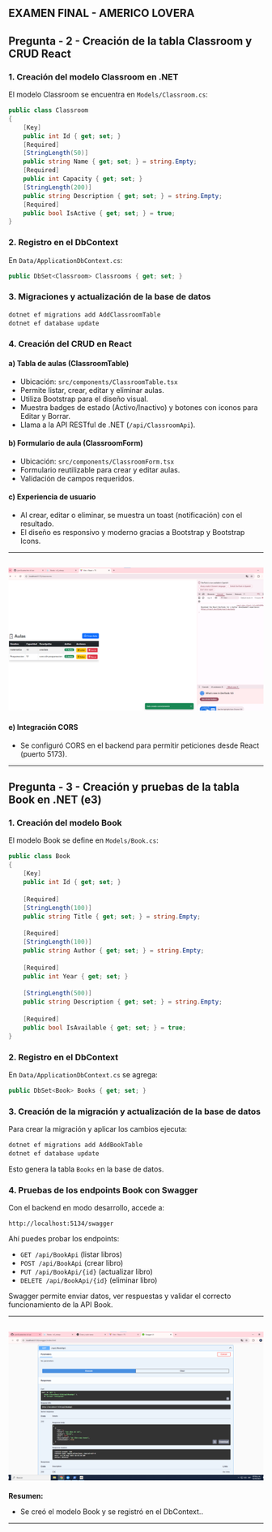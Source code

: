 ## EXAMEN FINAL - AMERICO LOVERA

## Pregunta - 2 - Creación de la tabla Classroom y CRUD React

### 1. Creación del modelo Classroom en .NET
El modelo Classroom se encuentra en `Models/Classroom.cs`:

```csharp
public class Classroom
{
    [Key]
    public int Id { get; set; }
    [Required]
    [StringLength(50)]
    public string Name { get; set; } = string.Empty;
    [Required]
    public int Capacity { get; set; }
    [StringLength(200)]
    public string Description { get; set; } = string.Empty;
    [Required]
    public bool IsActive { get; set; } = true;
}
```

### 2. Registro en el DbContext
En `Data/ApplicationDbContext.cs`:
```csharp
public DbSet<Classroom> Classrooms { get; set; }
```

### 3. Migraciones y actualización de la base de datos
```bash
dotnet ef migrations add AddClassroomTable
dotnet ef database update
```

### 4. Creación del CRUD en React

#### a) Tabla de aulas (ClassroomTable)
- Ubicación: `src/components/ClassroomTable.tsx`
- Permite listar, crear, editar y eliminar aulas.
- Utiliza Bootstrap para el diseño visual.
- Muestra badges de estado (Activo/Inactivo) y botones con iconos para Editar y Borrar.
- Llama a la API RESTful de .NET (`/api/ClassroomApi`).

#### b) Formulario de aula (ClassroomForm)
- Ubicación: `src/components/ClassroomForm.tsx`
- Formulario reutilizable para crear y editar aulas.
- Validación de campos requeridos.

#### c) Experiencia de usuario
- Al crear, editar o eliminar, se muestra un toast (notificación) con el resultado.
- El diseño es responsivo y moderno gracias a Bootstrap y Bootstrap Icons.
---
![alt text](image-1.png)
---
#### e) Integración CORS
- Se configuró CORS en el backend para permitir peticiones desde React (puerto 5173).

---

## Pregunta - 3 - Creación y pruebas de la tabla Book en .NET (e3)

### 1. Creación del modelo Book
El modelo Book se define en `Models/Book.cs`:

```csharp
public class Book
{
    [Key]
    public int Id { get; set; }

    [Required]
    [StringLength(100)]
    public string Title { get; set; } = string.Empty;

    [Required]
    [StringLength(100)]
    public string Author { get; set; } = string.Empty;

    [Required]
    public int Year { get; set; }

    [StringLength(500)]
    public string Description { get; set; } = string.Empty;

    [Required]
    public bool IsAvailable { get; set; } = true;
}
```

### 2. Registro en el DbContext
En `Data/ApplicationDbContext.cs` se agrega:

```csharp
public DbSet<Book> Books { get; set; }
```

### 3. Creación de la migración y actualización de la base de datos
Para crear la migración y aplicar los cambios ejecuta:

```bash
dotnet ef migrations add AddBookTable
dotnet ef database update
```

Esto genera la tabla `Books` en la base de datos.

### 4. Pruebas de los endpoints Book con Swagger
Con el backend en modo desarrollo, accede a:

```
http://localhost:5134/swagger
```

Ahí puedes probar los endpoints:
- `GET /api/BookApi` (listar libros)
- `POST /api/BookApi` (crear libro)
- `PUT /api/BookApi/{id}` (actualizar libro)
- `DELETE /api/BookApi/{id}` (eliminar libro)

Swagger permite enviar datos, ver respuestas y validar el correcto funcionamiento de la API Book.

---
![alt text](image.png)
---
**Resumen:**
- Se creó el modelo Book y se registró en el DbContext..
---